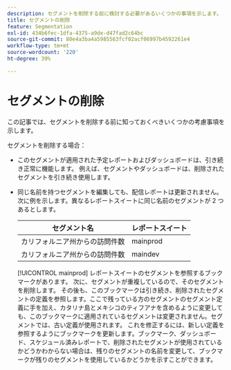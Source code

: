 ```yaml
---
description: セグメントを削除する前に検討する必要があるいくつかの事項を示します。
title: セグメントの削除
feature: Segmentation
exl-id: 434b6fec-1dfa-4375-a9de-d47fad2c64bc
source-git-commit: 80e4a3ba4a5985563fcf02acf06997b4592261e4
workflow-type: tm+mt
source-wordcount: '220'
ht-degree: 39%

---
```


# セグメントの削除

この記事では、セグメントを削除する前に知っておくべきいくつかの考慮事項を示します。

セグメントを削除する場合：

* このセグメントが適用された予定レポートおよびダッシュボードは、引き続き正常に機能します。 例えば、セグメントやダッシュボードは、削除されたセグメントを引き続き使用します。
* 同じ名前を持つセグメントを編集しても、配信レポートは更新されません。次に例を示します。異なるレポートスイートに同じ名前のセグメントが 2 つあるとします。

  | セグメント名 | レポートスイート |
  |---|---|
  | カリフォルニア州からの訪問件数 | mainprod |
  | カリフォルニア州からの訪問件数 | maindev |

  [!UICONTROL mainprod] レポートスイートのセグメントを参照するブックマークがあります。 次に、セグメントが重複しているので、そのセグメントを削除します。 その後も、このブックマークは引き続き、削除されたセグメントの定義を参照します。ここで残っている方のセグメントのセグメント定義に手を加え、カタリナ島とメキシコのティフアナを含めるように変更しても、このブックマークに適用されているセグメントは変更されません。セグメントでは、古い定義が使用されます。 これを修正するには、新しい定義を参照するようにブックマークを更新します。ブックマーク、ダッシュボード、スケジュール済みレポートで、削除されたセグメントが使用されているかどうかわからない場合は、残りのセグメントの名前を変更して、ブックマークが残りのセグメントを使用しているかどうかを示すことができます。
